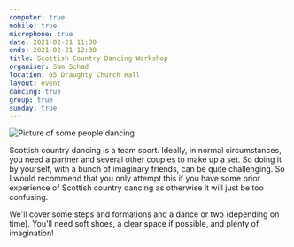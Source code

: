 ```yaml
---
computer: true
mobile: true
microphone: true
date: 2021-02-21 11:30
ends: 2021-02-21 12:30
title: Scottish Country Dancing Workshop
organiser: Sam Schad
location: 05 Draughty Church Hall
layout: event
dancing: true
group: true
sunday: true
---
```

![Picture of some people dancing]({{site.baseurl}}/assets/event_scottish_country.png)

Scottish country dancing is a team sport. Ideally, in normal circumstances, you need a partner and several other couples to make up a set. So doing it by yourself, with a bunch of imaginary friends, can be quite challenging. So I would recommend that you only attempt this if you have some prior experience of Scottish country dancing as otherwise it will just be too confusing. 

We'll cover some steps and formations and a dance or two (depending on time). You'll need soft shoes, a clear space if possible, and plenty of imagination!
